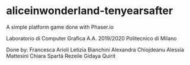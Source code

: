 # aliceinwonderland-tenyearsafter
A simple platform game done with Phaser.io

Laboratorio di Computer Grafica A.A. 2019/2020
Politecnico di Milano

Done by:
Francesca Arioli
Letizia Bianchini
Alexandra Chiojdeanu
Alessia Mattesini
Chiara Spartà
Rezeile Gidaya Quirit
